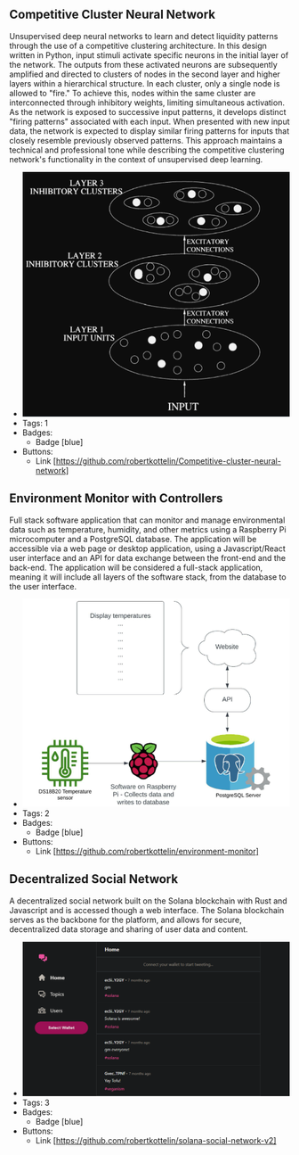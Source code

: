 ## Competitive Cluster Neural Network
Unsupervised deep neural networks to learn and detect liquidity patterns through the use of a competitive clustering architecture. In this design written in Python, input stimuli activate specific neurons in the initial layer of the network. The outputs from these activated neurons are subsequently amplified and directed to clusters of nodes in the second layer and higher layers within a hierarchical structure. In each cluster, only a single node is allowed to "fire." To achieve this, nodes within the same cluster are interconnected through inhibitory weights, limiting simultaneous activation. As the network is exposed to successive input patterns, it develops distinct "firing patterns" associated with each input. When presented with new input data, the network is expected to display similar firing patterns for inputs that closely resemble previously observed patterns. This approach maintains a technical and professional tone while describing the competitive clustering network's functionality in the context of unsupervised deep learning.
- ![600x200](../assets/neural.png)
- Tags: 1
- Badges:
  - Badge [blue]
- Buttons:
  - Link [https://github.com/robertkottelin/Competitive-cluster-neural-network]

## Environment Monitor with Controllers
Full stack software application that can monitor and manage environmental data such as temperature, humidity, and other metrics using a Raspberry Pi microcomputer and a PostgreSQL database. The application will be accessible via a web page or desktop application, using a Javascript/React user interface and an API for data exchange between the front-end and the back-end. The application will be considered a full-stack application, meaning it will include all layers of the software stack, from the database to the user interface.
- ![600x200](../assets/environment-monitor.png)
- Tags: 2
- Badges:
  - Badge [blue]
- Buttons:
  - Link [https://github.com/robertkottelin/environment-monitor]

## Decentralized Social Network
A decentralized social network built on the Solana blockchain with Rust and Javascript and is accessed though a web interface. The Solana blockchain serves as the backbone for the platform, and allows for secure, decentralized data storage and sharing of user data and content.
- ![600x200](../assets/social-network.png)
- Tags: 3
- Badges:
  - Badge [blue]
- Buttons:
  - Link [https://github.com/robertkottelin/solana-social-network-v2]